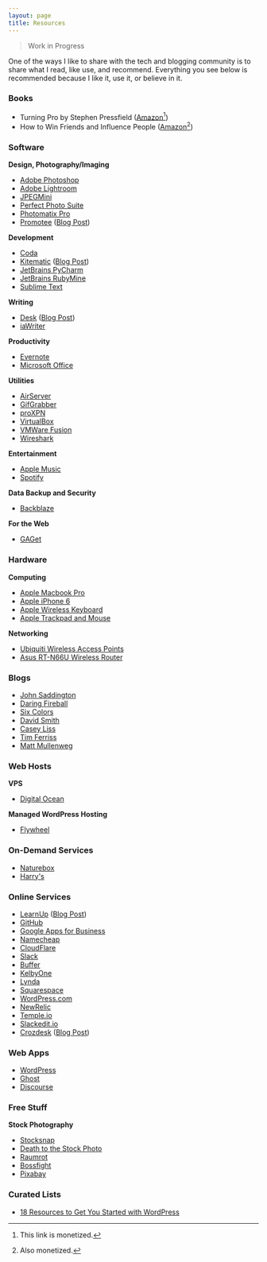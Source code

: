 ```yaml
---
layout: page
title: Resources
---
```


> Work in Progress

One of the ways I like to share with the tech and blogging community is to share what I read, like use, and recommend. Everything you see below is recommended because I like it, use it, or believe in it.

### Books
* Turning Pro by Stephen Pressfield ([Amazon](http://amzn.to/1LvnEgh)[^1])
* How to Win Friends and Influence People ([Amazon](http://amzn.to/1fXfYr5)[^2])

### Software
**Design, Photography/Imaging**

* [Adobe Photoshop](https://www.adobe.com)
* [Adobe Lightroom](https://www.adobe.com)
* [JPEGMini](http://www.jpegmini.com)
* [Perfect Photo Suite](http://onone.com)
* [Photomatix Pro](http://hdrsoft.com)
* [Promotee](https://www.netwalkapps.com/app/promotee) ([Blog Post](http://johnathanlyman.com/p/create-mockups-promotee/))

**Development**

* [Coda](https://panic.com/coda/)
* [Kitematic](https://kitematic.com) ([Blog Post](http://johnathanlyman.com/p/a-kitematic-overview/))
* [JetBrains PyCharm](http://jetbrains.com)
* [JetBrains RubyMine](http://jetbrains.com)
* [Sublime Text](http://sublimetext.com)

**Writing**

* [Desk](http://desk.pm) ([Blog Post](http://johnathanlyman.com/p/desk-overview/))
* [iaWriter](http://iawriter.com)

**Productivity**

* [Evernote](http://evernote.com)
* [Microsoft Office](http://microsoft.com)

**Utilities**

* [AirServer](http://airserver.com)
* [GifGrabber](http://gifgrabber.com)
* [proXPN](http://proxpn.me)
* [VirtualBox](http://virtualbox.org)
* [VMWare Fusion](http://vmware.com)
* [Wireshark](http://wireshark.org)

**Entertainment**

* [Apple Music](http://apple.com)
* [Spotify](http://spotify.com)

**Data Backup and Security**

* [Backblaze](http://backblaze.com)

**For the Web**

* [GAGet](http://gagetapp.com)

### Hardware
**Computing**

* [Apple Macbook Pro](http://apple.com)
* [Apple iPhone 6](http://apple.com)
* [Apple Wireless Keyboard](http://apple.com)
* [Apple Trackpad and Mouse](http://apple.com)

**Networking**

* [Ubiquiti Wireless Access Points](http://ubnt.com)
* [Asus RT-N66U Wireless Router](http://asus.com)

### Blogs
* [John Saddington](http://john.do)
* [Daring Fireball](http://daringfireball.net)
* [Six Colors](http://sixcolors.com)
* [David Smith](http://david-smith.org)
* [Casey Liss](http://www.caseyliss.com)
* [Tim Ferriss](http://fourhourworkweek.com/blog/)
* [Matt Mullenweg](http://ma.tt)

### Web Hosts
**VPS**

* [Digital Ocean](http://digitalocean.com)

**Managed WordPress Hosting**

* [Flywheel](http://getflywheel.com)

### On-Demand Services
* [Naturebox](http://naturebox.com)
* [Harry's](http://harrys.com)

### Online Services
* [LearnUp](http://learnup.com) ([Blog Post](http://johnathanlyman.com/p/learnup/))
* [GitHub](http://github.com)
* [Google Apps for Business](http://google.com/apps)
* [Namecheap](http://namecheap.com)
* [CloudFlare](http://cloudflare.com)
* [Slack](http://slack.com)
* [Buffer](http://buffer.com)
* [KelbyOne](http://kelbyone.com)
* [Lynda](http://lynda.com)
* [Squarespace](http://squarespace.com)
* [WordPress.com](http://wordpress.com)
* [NewRelic](http://newrelic.com)
* [Temple.io](http://temple.io)
* [Slackedit.io](http://slackedit.io)
* [Crozdesk](http://crozdesk.com) ([Blog Post](http://johnathanlyman.com/p/crozdesk/))

### Web Apps
* [WordPress](http://wordpress.org)
* [Ghost](http://ghost.org)
* [Discourse](http://discourse.org)

### Free Stuff
**Stock Photography**

* [Stocksnap](http://stocksnap.io)
* [Death to the Stock Photo](http://deathtothestockphoto.com)
* [Raumrot](http://raumrot.com)
* [Bossfight](http://bossfight.co)
* [Pixabay](http://pixabay.com)

### Curated Lists
* [18 Resources to Get You Started with WordPress](http://johnathanlyman.com/p/18-wordpress-resources/)

[^1]: This link is monetized.
[^2]: Also monetized.
